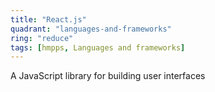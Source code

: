 ```yaml
---
title: "React.js"
quadrant: "languages-and-frameworks"
ring: "reduce"
tags: [hmpps, Languages and frameworks]
---
```


A JavaScript library for building user interfaces
